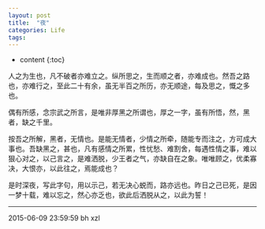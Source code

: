 ```yaml
---
layout: post
title:  "夜"
categories: Life
tags:
---
```


* content
{:toc}

人之为生也，凡不破者亦难立之。纵所思之，生而顺之者，亦难成也。然吾之路也，亦难行之，至此二十有余，虽无半百之所历，亦无顺途，每及思之，慨之多也。

偶有所感，念宗武之所言，是唯非厚黑之所谓也，厚之一字，虽有所悟，然，黑者，缺之千里。

按吾之所解，黑者，无情也。是能无情者，少情之所牵，随能专而注之，方可成大事也。吾缺黑之，甚也，凡有感情之所累，性忧愁、难割舍，每遇性情之事，难以狠心对之，以己言之，是难洒脱，少王者之气，亦缺自在之象。唯唯顾之，优柔寡决，大恨亦，以此往之，焉能成也？

是时深夜，写此字句，用以示己，若无决心蜕而，路亦远也。昨日之己已死，是因一梦十载，难以忘之，然心亦乏也，欲此后洒脱从之，以此为誓！


***
2015-06-09 23:59:59 bh xzl
